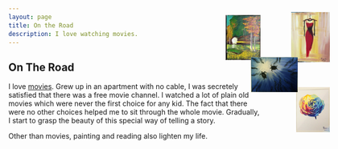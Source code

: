 ```yaml
---
layout: page
title: On the Road
description: I love watching movies.
---
```


## On The Road

I love [movies](http://movie.douban.com/mine?status=collect).  Grew up in an apartment with no cable, I was secretely satisfied that there was a free movie channel.  I watched a lot of plain old movies which were never the first choice for any kid.  The fact that there were no other choices helped me to sit through the whole movie.  Gradually, I start to grasp the beauty of this special way of telling a story. 

Other than movies, painting and reading also lighten my life. 


<IMG STYLE="position:absolute; TOP:80px; LEFT:790px" height="100" src="/images/dress.JPG" />
<IMG STYLE="position:absolute; TOP:230px; LEFT:800px" height="90" src="/images/rose.JPG" />
<IMG STYLE="position:absolute; TOP:86px; LEFT:660px" height="90" src="/images/autumn.JPG" />
<IMG STYLE="position:absolute; TOP:170px; LEFT:710px" height="70" src="/images/turtle.JPG" />


